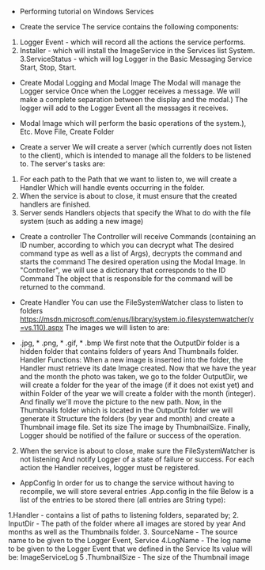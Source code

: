 * Performing tutorial on Windows Services

* Create the service
The service contains the following components:
1. Logger Event - which will record all the actions the service performs.
2. Installer - which will install the ImageService in the Services list
System.
3.ServiceStatus - which will log Logger in the Basic Messaging Service
Start, Stop, Start.

* Create Modal Logging and Modal Image
The Modal will manage the Logger service
Once when the Logger receives a message.
We will make a complete separation between the display and the modal.) The logger will add to the Logger Event all the messages it receives.

* Modal Image which will perform the basic operations of the system.), Etc. Move File, Create Folder

* Create a server
We will create a server (which currently does not listen to the client), which is intended to manage all the folders to be listened to.
The server's tasks are:
1. For each path to the Path that we want to listen to, we will create a Handler
Which will handle events occurring in the folder.
2. When the service is about to close, it must ensure that the created handlers are finished.
3. Server sends Handlers objects that specify the
What to do with the file system (such as adding a new image)

* Create a controller
The Controller will receive Commands (containing an ID number, according to which you can decrypt what
The desired command type as well as a list of Args), decrypts the command and starts the command
The desired operation using the Modal Image.
In "Controller", we will use a dictionary that corresponds to the ID Command
The object that is responsible for the command will be returned to the command.

* Create Handler
You can use the FileSystemWatcher class to listen to folders
https://msdn.microsoft.com/enus/library/system.io.filesystemwatcher(v=vs.110).aspx
The images we will listen to are:
* .jpg, * .png, * .gif, * .bmp
We first note that the OutputDir folder is a hidden folder that contains folders of years
And Thumbnails folder.
Handler Functions:
When a new image is inserted into the folder, the Handler must retrieve its date
Image created.
Now that we have the year and the month the photo was taken, we go to the folder
OutputDir, we will create a folder for the year of the image (if it does not exist yet) and within
Folder of the year we will create a folder with the month (integer).
And finally we'll move the picture to the new path.
Now, in the Thumbnails folder which is located in the OutputDir folder we will generate it
Structure the folders (by year and month) and create a Thumbnail image file. Set its size
The image by ThumbnailSize.
Finally, Logger should be notified of the failure or success of the operation.
2. When the service is about to close, make sure the FileSystemWatcher is not listening
And notify Logger of a state of failure or success.
For each action the Handler receives, logger must be registered.

* AppConfig
In order for us to change the service without having to recompile, we will store several entries
.App.config in the file
Below is a list of the entries to be stored there (all entries are String type):

1.Handler - contains a list of paths to listening folders, separated by;
2. InputDir - The path of the folder where all images are stored by year
And months as well as the Thumbnails folder.
3. SourceName - The source name to be given to the Logger Event,
Service
4.LogName - The log name to be given to the Logger Event that we defined in the Service
Its value will be: ImageServiceLog
5 .ThumbnailSize - The size of the Thumbnail image
